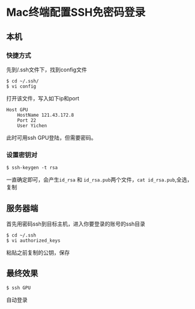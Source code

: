 # Mac终端配置SSH免密码登录

## 本机
### 快捷方式
先到/.ssh文件下，找到config文件

```
$ cd ~/.ssh/
$ vi config
```
打开该文件，写入如下ip和port

```
Host GPU
    HostName 121.43.172.8
    Port 22
    User Yichen
```
此时可用ssh GPU登陆，但需要密码。
### 设置密钥对

```
$ ssh-keygen -t rsa
```
一直确定即可，会产生`id_rsa` 和 `id_rsa.pub`两个文件，`cat id_rsa.pub`,全选，复制

## 服务器端
首先用密码ssh到目标主机，进入你要登录的账号的ssh目录

```
$ cd ~/.ssh
$ vi authorized_keys
```
粘贴之前复制的公钥，保存

## 最终效果

```
$ ssh GPU 
```
自动登录